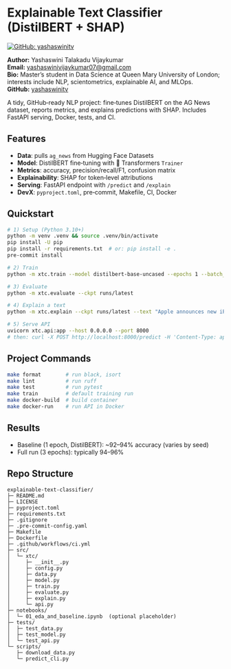 # Explainable Text Classifier (DistilBERT + SHAP)

[![GitHub: yashaswinitv](https://img.shields.io/badge/GitHub-yashaswinitv-blue?logo=github)](https://github.com/yashaswinitv)

**Author:** Yashaswini Talakadu Vijaykumar  
**Email:** yashaswinivijaykumar07@gmail.com  
**Bio:** Master’s student in Data Science at Queen Mary University of London; interests include NLP, scientometrics, explainable AI, and MLOps.  
**GitHub:** [yashaswinitv](https://github.com/yashaswinitv)

A tidy, GitHub‑ready NLP project: fine‑tunes DistilBERT on the AG News dataset, reports metrics, and explains predictions with SHAP. Includes FastAPI serving, Docker, tests, and CI.

## Features
- **Data**: pulls `ag_news` from Hugging Face Datasets
- **Model**: DistilBERT fine‑tuning with 🤗 Transformers `Trainer`
- **Metrics**: accuracy, precision/recall/F1, confusion matrix
- **Explainability**: SHAP for token‑level attributions
- **Serving**: FastAPI endpoint with `/predict` and `/explain`
- **DevX**: `pyproject.toml`, pre‑commit, Makefile, CI, Docker

## Quickstart
```bash
# 1) Setup (Python 3.10+)
python -m venv .venv && source .venv/bin/activate
pip install -U pip
pip install -r requirements.txt  # or: pip install -e .
pre-commit install

# 2) Train
python -m xtc.train --model distilbert-base-uncased --epochs 1 --batch_size 16

# 3) Evaluate
python -m xtc.evaluate --ckpt runs/latest

# 4) Explain a text
python -m xtc.explain --ckpt runs/latest --text "Apple announces new iPhone with satellite features"

# 5) Serve API
uvicorn xtc.api:app --host 0.0.0.0 --port 8000
# then: curl -X POST http://localhost:8000/predict -H 'Content-Type: application/json' -d '{"text":"NASA launches a new telescope"}'
```

## Project Commands
```bash
make format        # run black, isort
make lint          # run ruff
make test          # run pytest
make train         # default training run
make docker-build  # build container
make docker-run    # run API in Docker
```

## Results
- Baseline (1 epoch, DistilBERT): ~92–94% accuracy (varies by seed)
- Full run (3 epochs): typically 94–96%

## Repo Structure
```
explainable-text-classifier/
├─ README.md
├─ LICENSE
├─ pyproject.toml
├─ requirements.txt
├─ .gitignore
├─ .pre-commit-config.yaml
├─ Makefile
├─ Dockerfile
├─ .github/workflows/ci.yml
├─ src/
│  └─ xtc/
│     ├─ __init__.py
│     ├─ config.py
│     ├─ data.py
│     ├─ model.py
│     ├─ train.py
│     ├─ evaluate.py
│     ├─ explain.py
│     └─ api.py
├─ notebooks/
│  └─ 01_eda_and_baseline.ipynb  (optional placeholder)
├─ tests/
│  ├─ test_data.py
│  ├─ test_model.py
│  └─ test_api.py
└─ scripts/
   ├─ download_data.py
   └─ predict_cli.py
```
